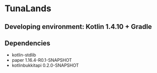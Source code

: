 # TunaLands

## Developing environment: Kotlin 1.4.10 + Gradle

## Dependencies
* kotlin-stdlib
* paper 1.16.4-R0.1-SNAPSHOT
* kotlinbukkitapi 0.2.0-SNAPSHOT
